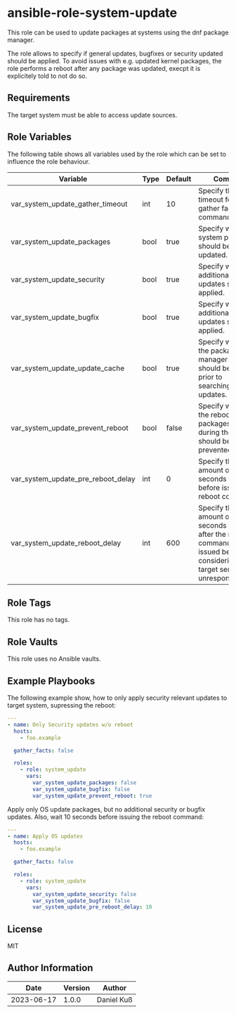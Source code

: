 # ansible-role-system-update

This role can be used to update packages at systems using the dnf package
manager.

The role allows to specify if general updates, bugfixes or security updated
should be applied.
To avoid issues with e.g. updated kernel packages, the role performs a reboot
after any package was updated, execpt it is explicitely told to not do so.

## Requirements

The target system must be able to access update sources.

## Role Variables

The following table shows all variables used by the role which can be set to
influence the role behaviour.

| Variable                            | Type  | Default | Comment                                                                                                                         |
|-------------------------------------|-------|---------|---------------------------------------------------------------------------------------------------------------------------------|
| var_system_update_gather_timeout    | int   | 10      | Specify the timeout for the gather fact command.                                                                                |
| var_system_update_packages          | bool  | true    | Specify whether system packages should be updated.                                                                              |
| var_system_update_security          | bool  | true    | Specify whether additional security updates should be applied.                                                                  |
| var_system_update_bugfix            | bool  | true    | Specify whether additional bugfix updates should be applied.                                                                    |
| var_system_update_update_cache      | bool  | true    | Specify whether the package manager cache should be updated prior to searching/applying updates.                                |
| var_system_update_prevent_reboot    | bool  | false   | Specify whether the reboot after packages changed during the update should be prevented.                                        |
| var_system_update_pre_reboot_delay  | int   | 0       | Specify the amount of seconds to wait before issuing the reboot command.                                                        |
| var_system_update_reboot_delay      | int   | 600     | Specify the amount of seconds to wait after the reboot command was issued before considering the target server as unresponsive. |

## Role Tags

This role has no tags.

## Role Vaults

This role uses no Ansible vaults.

## Example Playbooks

The following example show, how to only apply security relevant updates to
target system, supressing the reboot:

~~~yaml
---
- name: Only Security updates w/o reboot
  hosts:
    - foo.example

  gather_facts: false

  roles:
    - role: system_update
      vars:
        var_system_update_packages: false
        var_system_update_bugfix: false
        var_system_update_prevent_reboot: true
~~~

Apply only OS update packages, but no additional security or bugfix updates.
Also, wait 10 seconds before issuing the reboot command:

~~~yaml
---
- name: Apply OS updates
  hosts:
    - foo.example

  gather_facts: false

  roles:
    - role: system_update
      vars:
        var_system_update_security: false
        var_system_update_bugfix: false
        var_system_update_pre_reboot_delay: 10
~~~

## License

MIT

## Author Information

| Date        | Version | Author      |
|-------------|---------|-------------|
| 2023-06-17  | 1.0.0   | Daniel Kuß  |
